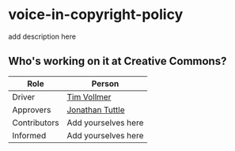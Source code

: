 # voice-in-copyright-policy
add description here


## Who's working on it at Creative Commons?

| Role  | Person |
| ------------- | ------------- |
| Driver  | [Tim Vollmer](https://github.com/tvol)  |
| Approvers  | [Jonathan Tuttle](https://github.com/jtuttle)  |
| Contributors | Add yourselves here |
| Informed | Add yourselves here |
